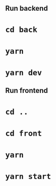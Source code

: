 ## Run backend
# `cd back`
# `yarn`
# `yarn dev`

## Run frontend
# `cd ..`
# `cd front`
# `yarn`
# `yarn start`
